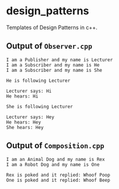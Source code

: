 # design_patterns
Templates of Design Patterns in c++.

## Output of `Observer.cpp`
```
I am a Publisher and my name is Lecturer
I am a Subscriber and my name is He
I am a Subscriber and my name is She

He is following Lecturer

Lecturer says: Hi
He hears: Hi

She is following Lecturer

Lecturer says: Hey
He hears: Hey
She hears: Hey
```

## Output of `Composition.cpp`
```
I am an Animal Dog and my name is Rex
I am a Robot Dog and my name is One

Rex is poked and it replied: Whoof Poop
One is poked and it replied: Whoof Beep
```
